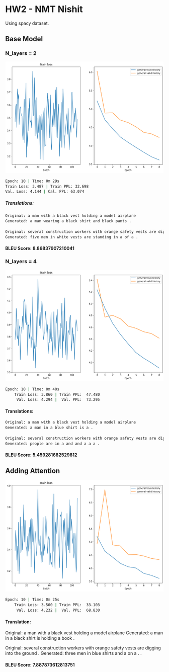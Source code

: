 # HW2 - NMT Nishit

Using spacy dataset.

## Base Model

### N_layers = 2
![training plot](./base-model-result-2.png)

```sh
Epoch: 10 | Time: 0m 29s
Train Loss: 3.487 | Train PPL: 32.698
Val. Loss: 4.144 | Cal. PPL: 63.074
```

##### Translations:

```sh
Original: a man with a black vest holding a model airplane
Generated: a man wearing a black shirt and black pants .

Original: several construction workers with orange safety vests are digging into the ground .
Generated: five men in white vests are standing in a of a .
```

#### BLEU Score: 8.86837907210041

### N_layers = 4

![training plot](./base-model-result-4.png)

```sh
Epoch: 10 | Time: 0m 40s
	Train Loss: 3.860 | Train PPL:  47.480
	 Val. Loss: 4.294 |  Val. PPL:  73.295
```

#### Translations:

```sh
Original: a man with a black vest holding a model airplane
Generated: a man in a blue shirt is a .

Original: several construction workers with orange safety vests are digging into the ground .
Generated: people are in a and and a a a .
```

#### BLEU Score: 5.459281682529812


## Adding Attention

![training plot](./model-with-attention-1.png)

```sh
Epoch: 10 | Time: 0m 25s
	Train Loss: 3.500 | Train PPL:  33.103
	 Val. Loss: 4.232 |  Val. PPL:  68.830
```

#### Translation:

Original: a man with a black vest holding a model airplane
Generated: a man in a black shirt is holding a book .

Original: several construction workers with orange safety vests are digging into the ground .
Generated: three men in blue shirts and a on a . .


#### BLEU Score: 7.887873612813751
